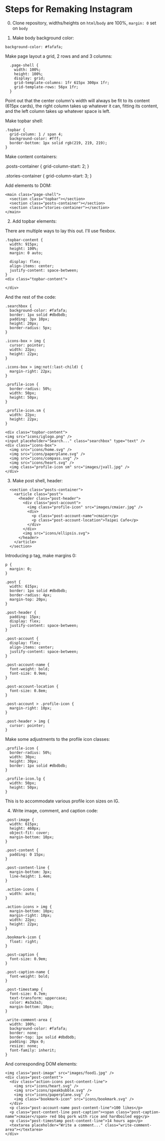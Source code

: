 # Steps for Remaking Instagram

0. Clone repository, widths/heights on `html`/`body` are 100%, `margin: 0` set on `body`

1. Make body background color:

  `background-color: #fafafa;`

  Make page layout a grid, 2 rows and and 3 columns:

  ```
    .page-shell {
      width: 100%;
      height: 100%;
      display: grid;
      grid-template-columns: 1fr 615px 300px 1fr;
      grid-template-rows: 56px 1fr;
    }
  ```

  Point out that the center column's width will always be fit to its content (615px cards), the right column takes up whatever it can, fitting its content, and the left column takes up whatever space is left.

  Make topbar shell:

  ```
  .topbar {
    grid-column: 1 / span 4;
    background-color: #fff;
    border-bottom: 1px solid rgb(219, 219, 219);
  }
  ```

  Make content containers: 

  .posts-container {
    grid-column-start: 2;
  }

  .stories-container {
    grid-column-start: 3;
  }

  Add elements to DOM:
  ```
  <main class="page-shell">
    <section class="topbar"></section>
    <section class="posts-container"></section>
    <section class="stories-container"></section>
  </main>
  ```

2. Add topbar elements:

  There are multiple ways to lay this out. I'll use flexbox.
  
  ```
  .topbar-content {
    width: 915px;
    height: 100%;
    margin: 0 auto;

    display: flex;
    align-items: center;
    justify-content: space-between;
  }
  <div class="topbar-content">
    
  </div>
  ```

  And the rest of the code:
  
  ```
  .searchbox {
    background-color: #fafafa;
    border: 1px solid #dbdbdb;
    padding: 3px 10px;
    height: 20px;
    border-radius: 5px;
  }

  .icons-box > img {
    cursor: pointer;
    width: 22px;
    height: 22px;
  }

  .icons-box > img:not(:last-child) {
    margin-right: 22px;
  }

  .profile-icon {
    border-radius: 50%;
    width: 50px;
    height: 50px;
  }

  .profile-icon.sm {
    width: 22px;
    height: 22px;
  }
  ```

  ```
  <div class="topbar-content">
  <img src="icons/iglogo.png" />
  <input placeholder="Search..." class="searchbox" type="text" />
  <div class="icons-box">
    <img src="icons/home.svg" />
    <img src="icons/paperplane.svg" />
    <img src="icons/compass.svg" />
    <img src="icons/heart.svg" />
    <img class="profile-icon sm" src="images/jvall.jpg" />
  </div>
  ```

  3. Make post shell, header:
  
  ```
    <section class="posts-container">
      <article class="post">
        <header class="post-header">
          <div class="post-account">
            <img class="profile-icon" src="images/cmaier.jpg" />
            <div>
              <p class="post-account-name">cmaier</p>
              <p class="post-account-location">Taipei Cafe</p>  
            </div>
          </div>
          <img src="icons/ellipsis.svg">
        </header>
      </article>
    </section>
  ```

  Introducing p tag, make margins 0: 

  ```
  p {
    margin: 0;
  }
  ```

  ```
  .post {
    width: 615px;
    border: 1px solid #dbdbdb;
    border-radius: 4px;
    margin-top: 20px;
  }

  .post-header {
    padding: 15px;
    display: flex;
    justify-content: space-between;
  }

  .post-account {
    display: flex;
    align-items: center;
    justify-content: space-between;
  }

  .post-account-name {
    font-weight: bold;
    font-size: 0.9em;
  }

  .post-account-location {
    font-size: 0.8em;
  }

  .post-account > .profile-icon {
    margin-right: 10px;
  }

  .post-header > img {
    cursor: pointer;
  }
  ```

  Make some adjustments to the profile icon classes:

  ```
  .profile-icon {
    border-radius: 50%;
    width: 30px;
    height: 30px;
    border: 1px solid #dbdbdb;
  }

  .profile-icon.lg {
    width: 50px;
    height: 50px;
  }
  ```

  This is to accommodate various profile icon sizes on IG.

  4.  Write image, comment, and caption code:

  ```
  .post-image {
    width: 615px;
    height: 460px;
    object-fit: cover;
    margin-bottom: 10px;
  }

  .post-content {
    padding: 0 15px;
  }

  .post-content-line {
    margin-bottom: 3px;
    line-height: 1.4em;
  }

  .action-icons {
    width: auto;
  }

  .action-icons > img {
    margin-bottom: 10px;
    margin-right: 10px;
    width: 22px;
    height: 22px;
  }

  .bookmark-icon {
    float: right;
  }

  .post-caption {
    font-size: 0.9em;
  }

  .post-caption-name {
    font-weight: bold;
  }

  .post-timestamp {
    font-size: 0.7em;
    text-transform: uppercase;
    color: #a3a3a3;
    margin-bottom: 10px;
  }

  .write-comment-area {
    width: 100%;
    background-color: #fafafa;
    border: none;
    border-top: 1px solid #dbdbdb;
    padding: 20px 0;
    resize: none;
    font-family: inherit;
  }
  ```

  And corresponding DOM elements:

  ```
  <img class="post-image" src="images/food1.jpg" />
  <div class="post-content">
    <div class="action-icons post-content-line">
      <img src="icons/heart.svg" />
      <img src="icons/speakbubble.svg" />
      <img src="icons/paperplane.svg" />
      <img class="bookmark-icon" src="icons/bookmark.svg" />
    </div>
    <p class="post-account-name post-content-line">100 likes</p>
    <p class="post-content-line post-caption"><span class="post-caption-name">cmaier</span> red bbq pork with rice and hardboiled egg</p>  
    <p class="post-timestamp post-content-line">14 hours ago</p>
    <textarea placeholder="Write a comment..." class="write-comment-area"></textarea>
  </div>
  ```